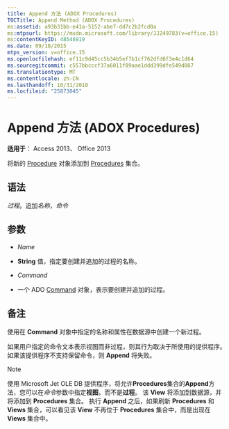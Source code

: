 ```yaml
---
title: Append 方法 (ADOX Procedures)
TOCTitle: Append Method (ADOX Procedures)
ms:assetid: a93b31bb-e41a-5152-abe7-dd7c2b2fcd0a
ms:mtpsurl: https://msdn.microsoft.com/library/JJ249783(v=office.15)
ms:contentKeyID: 48546919
ms.date: 09/18/2015
mtps_version: v=office.15
ms.openlocfilehash: ef11c9d45cc5b34b5ef7b1cf762dfd6f3e4c1d64
ms.sourcegitcommit: c557bbcccf37a6011f89aae1ddd399dfe549d087
ms.translationtype: MT
ms.contentlocale: zh-CN
ms.lasthandoff: 10/31/2018
ms.locfileid: "25873045"
---
```

# <a name="append-method-adox-procedures"></a>Append 方法 (ADOX Procedures)


**适用于**： Access 2013、 Office 2013


将新的 [Procedure](procedure-object-adox.md) 对象添加到 [Procedures](procedures-collection-adox.md) 集合。

## <a name="syntax"></a>语法

*过程*。追加*名称*，*命令*

## <a name="parameters"></a>参数

  - *Name*

  - **String** 值，指定要创建并追加的过程的名称。

  - *Command*

  - 一个 ADO [Command](command-object-ado.md) 对象，表示要创建并追加的过程。

## <a name="remarks"></a>备注

使用在 **Command** 对象中指定的名称和属性在数据源中创建一个新过程。

如果用户指定的命令文本表示视图而非过程，则其行为取决于所使用的提供程序。如果该提供程序不支持保留命令，则 **Append** 将失败。


> [!NOTE]
> 使用 Microsoft Jet OLE DB 提供程序，将允许**Procedures**集合的**Append**方法，您可以在*命令*参数中指定**视图**，而不是**过程**。 该 **View** 将添加到数据源，并将添加到 **Procedures** 集合。 执行 **Append** 之后，如果刷新 **Procedures** 和 **Views** 集合，可以看见该 **View** 不再位于 **Procedures** 集合中，而是出现在 **Views** 集合中。


